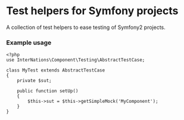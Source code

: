 # Test helpers for Symfony projects

A collection of test helpers to ease testing of Symfony2 projects.


### Example usage

```
<?php
use InterNations\Component\Testing\AbstractTestCase;

class MyTest extends AbstractTestCase
{
    private $sut;

    public function setUp()
    {
        $this->sut = $this->getSimpleMock('MyComponent');
    }
}
```
